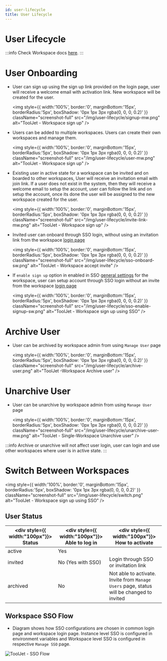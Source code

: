 ```yaml
---
id: user-lifecycle
title: User Lifecycle
---
```


# User Lifecycle

:::info
Check Workspace docs [here](/docs/org-management/workspaces/workspace_overview).
:::

<div>

##
# User Onboarding

  - User can sign up using the sign up link provided on the login page, user will receive a welcome email with activation link. New workspace will be created for the user.

    <div style={{textAlign: 'center'}}>

      <img style={{ width:'100%', border:'0', marginBottom:'15px', borderRadius:'5px', boxShadow: '0px 1px 3px rgba(0, 0, 0, 0.2)' }} className="screenshot-full" src="/img/user-lifecycle/signup-mw.png" alt="ToolJet - Workspace sign up" />

    </div>

  - Users can be added to multiple workspaces. Users can create their own workspaces and manage them.

    <div style={{textAlign: 'center'}}>

    <img style={{ width:'100%', border:'0', marginBottom:'15px', borderRadius:'5px', boxShadow: '0px 1px 3px rgba(0, 0, 0, 0.2)' }} className="screenshot-full" src="/img/user-lifecycle/user-mw.png" alt="ToolJet - Workspace sign up" />

    </div>

  - Existing user in active state for a workspace can be invited and on boarded to other workspaces, User will receive an invitation email with join link. If a user does not exist in the system, then they will receive a welcome email to setup the account, user can follow the link and on setup the account, once its done the user will be assigned to the new workspace created for the user.

    <div style={{textAlign: 'center'}}>

    <img style={{ width:'100%', border:'0', marginBottom:'15px', borderRadius:'5px', boxShadow: '0px 1px 3px rgba(0, 0, 0, 0.2)' }} className="screenshot-full" src="/img/user-lifecycle/invite-link-mw.png" alt="ToolJet - Workspace sign up" />

    </div>

  - Invited user can onboard through SSO login,  without using an invitation link from the workspace [login page](/docs/user-authentication/general-settings#login-url)

    <div style={{textAlign: 'center'}}>

    <img style={{ width:'100%', border:'0', marginBottom:'15px', borderRadius:'5px', boxShadow: '0px 1px 3px rgba(0, 0, 0, 0.2)' }} className="screenshot-full" src="/img/user-lifecycle/sso-onboard-sw.png" alt="ToolJet - Workspace accept invite" />

    </div>

  - If `enable sign up` option in enabled in SSO [general settings](/docs/user-authentication/general-settings#enable-signup) for the workspace, user can setup account through SSO login without an invite from the workspace [login page](/docs/user-authentication/general-settings#login-url)

    <div style={{textAlign: 'center'}}>

    <img style={{ width:'100%', border:'0', marginBottom:'15px', borderRadius:'5px', boxShadow: '0px 1px 3px rgba(0, 0, 0, 0.2)' }} className="screenshot-full" src="/img/user-lifecycle/sso-enable-signup-sw.png" alt="ToolJet - Workspace sign up using SSO" />

    </div>

</div>

<div>

##
# Archive User
  - User can be archived by workspace admin from using `Manage User` page

    <div style={{textAlign: 'center'}}>

    <img style={{ width:'100%', border:'0', marginBottom:'15px', borderRadius:'5px', boxShadow: '0px 1px 3px rgba(0, 0, 0, 0.2)' }} className="screenshot-full" src="/img/user-lifecycle/archive-user.png" alt="ToolJet -Workspace Archive user" />

    </div>

</div>

<div>

##
# Unarchive User
  - User can be unarchive by workspace admin from using `Manage User` page

    <div style={{textAlign: 'center'}}>

    <img style={{ width:'100%', border:'0', marginBottom:'15px', borderRadius:'5px', boxShadow: '0px 1px 3px rgba(0, 0, 0, 0.2)' }} className="screenshot-full" src="/img/user-lifecycle/unarchive-user-mw.png" alt="ToolJet - Single-Workspace Unarchive user" />

    </div>

  :::info
  Archive or unarchive will not affect user login, user can login and use other workspaces where user is in active state.
  :::

</div>

<div>

##
# Switch Between Workspaces

  <div style={{textAlign: 'center'}}>

  <img style={{ width:'100%', border:'0', marginBottom:'15px', borderRadius:'5px', boxShadow: '0px 1px 3px rgba(0, 0, 0, 0.2)' }} className="screenshot-full" src="/img/user-lifecycle/switch.png" alt="ToolJet - Workspace sign up using SSO" />

  </div>

</div>

<div>

## User Status

| <div style={{ width:"100px"}}> Status </div>  |  <div style={{ width:"100px"}}> Able to log in </div>  |  <div style={{ width:"100px"}}> How to activate   </div>                   |
| -------- | ---------------- | ------------------------------------ |
| active   | Yes              |                                      |
| invited  | No (Yes with SSO)| Login through SSO or invitation link |
| archived | No               | Not able to activate. Invite from `Manage Users` page, status will be changed to invited |

</div>

<div>

## Workspace SSO Flow
  - Diagram shows how SSO configurations are chosen in common login page and workspace login page. Instance level SSO is configured in environment variables and Workspace level SSO is configured in respective `Manage SSO` page.

  <div style={{textAlign: 'center'}}>

  ![ToolJet - SSO Flow](/img/user-lifecycle/sso-flow.png)

  </div>

</div>

